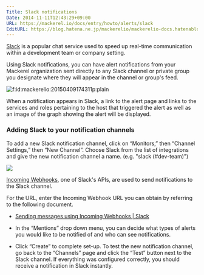 ```yaml
---
Title: Slack notifications
Date: 2014-11-11T12:43:29+09:00
URL: https://mackerel.io/docs/entry/howto/alerts/slack
EditURL: https://blog.hatena.ne.jp/mackerelio/mackerelio-docs.hatenablog.mackerel.io/atom/entry/8454420450073190825
---
```


[Slack](https://slack.com/) is a popular chat service used to speed up real-time communication within a development team or company setting.

Using Slack notifications, you can have alert notifications from your Mackerel organization sent directly to any Slack channel or private group you designate where they will appear in the channel or group's feed.

<p><span itemscope itemtype="http://schema.org/Photograph"><img src="https://cdn-ak.f.st-hatena.com/images/fotolife/m/mackerelio/20150409/20150409174311.png" alt="f:id:mackerelio:20150409174311p:plain" title="f:id:mackerelio:20150409174311p:plain" class="hatena-fotolife cboxElement" itemprop="image"></span></p>

When a notification appears in Slack, a link to the alert page and links to the services and roles pertaining to the host that triggered the alert as well as an image of the graph showing the alert will be displayed.

### Adding Slack to your notification channels

To add a new Slack notification channel, click on “Monitors,” then “Channel Settings,” then “New Channel”. Choose Slack from the list of integrations and give the new notification channel a name. (e.g. "slack (#dev-team)")

![](https://cdn-ak.f.st-hatena.com/images/fotolife/m/mackerelio/20190204/20190204181054.png)

[Incoming Webhooks](https://my.slack.com/services/new/incoming-webhook), one of Slack's APIs, are used to send notifications to the Slack channel.

For the URL, enter the Incoming Webhook URL you can obtain by referring to the following document.

- [Sending messages using Incoming Webhooks | Slack](https://api.slack.com/messaging/webhooks)

- In the “Mentions” drop down menu, you can decide what types of alerts you would like to be notified of and who can see notifications.
- Click “Create” to complete set-up. To test the new notification channel, go back to the “Channels” page and click the “Test” button next to the Slack channel. If everything was configured correctly, you should receive a notification in Slack instantly.

